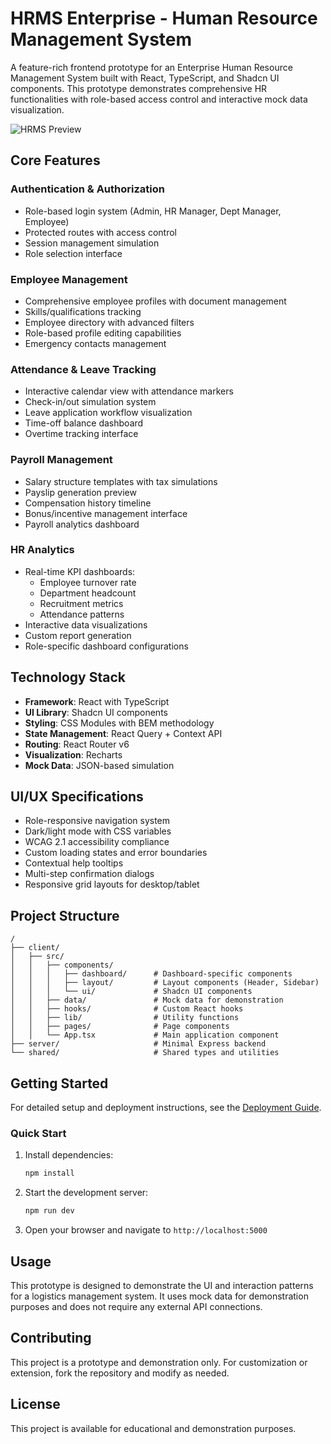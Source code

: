 # HRMS Enterprise - Human Resource Management System

A feature-rich frontend prototype for an Enterprise Human Resource Management System built with React, TypeScript, and Shadcn UI components. This prototype demonstrates comprehensive HR functionalities with role-based access control and interactive mock data visualization.

![HRMS Preview](./hrmspreview.png)

## Core Features

### Authentication & Authorization
- Role-based login system (Admin, HR Manager, Dept Manager, Employee)
- Protected routes with access control
- Session management simulation
- Role selection interface

### Employee Management
- Comprehensive employee profiles with document management
- Skills/qualifications tracking
- Employee directory with advanced filters
- Role-based profile editing capabilities
- Emergency contacts management

### Attendance & Leave Tracking
- Interactive calendar view with attendance markers
- Check-in/out simulation system
- Leave application workflow visualization
- Time-off balance dashboard
- Overtime tracking interface

### Payroll Management
- Salary structure templates with tax simulations
- Payslip generation preview
- Compensation history timeline
- Bonus/incentive management interface
- Payroll analytics dashboard

### HR Analytics
- Real-time KPI dashboards:
  - Employee turnover rate
  - Department headcount
  - Recruitment metrics
  - Attendance patterns
- Interactive data visualizations
- Custom report generation
- Role-specific dashboard configurations

## Technology Stack

- **Framework**: React with TypeScript
- **UI Library**: Shadcn UI components
- **Styling**: CSS Modules with BEM methodology
- **State Management**: React Query + Context API
- **Routing**: React Router v6
- **Visualization**: Recharts
- **Mock Data**: JSON-based simulation

## UI/UX Specifications
- Role-responsive navigation system
- Dark/light mode with CSS variables
- WCAG 2.1 accessibility compliance
- Custom loading states and error boundaries
- Contextual help tooltips
- Multi-step confirmation dialogs
- Responsive grid layouts for desktop/tablet

## Project Structure

```
/
├── client/
│   ├── src/
│   │   ├── components/
│   │   │   ├── dashboard/      # Dashboard-specific components
│   │   │   ├── layout/         # Layout components (Header, Sidebar)
│   │   │   └── ui/             # Shadcn UI components
│   │   ├── data/               # Mock data for demonstration
│   │   ├── hooks/              # Custom React hooks
│   │   ├── lib/                # Utility functions
│   │   ├── pages/              # Page components
│   │   └── App.tsx             # Main application component
├── server/                     # Minimal Express backend
└── shared/                     # Shared types and utilities
```


## Getting Started

For detailed setup and deployment instructions, see the [Deployment Guide](./DEPLOYMENT.md).

### Quick Start

1. Install dependencies:
   ```bash
   npm install
   ```

2. Start the development server:
   ```bash
   npm run dev
   ```

3. Open your browser and navigate to `http://localhost:5000`

## Usage

This prototype is designed to demonstrate the UI and interaction patterns for a logistics management system. It uses mock data for demonstration purposes and does not require any external API connections.

## Contributing

This project is a prototype and demonstration only. For customization or extension, fork the repository and modify as needed.

## License

This project is available for educational and demonstration purposes.